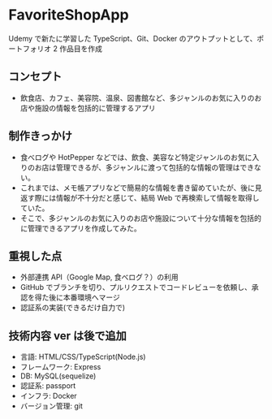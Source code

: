 # FavoriteShopApp

Udemy で新たに学習した TypeScript、Git、Docker のアウトプットとして、ポートフォリオ 2 作品目を作成

## コンセプト

- 飲食店、カフェ、美容院、温泉、図書館など、多ジャンルのお気に入りのお店や施設の情報を包括的に管理するアプリ

## 制作きっかけ

- 食べログや HotPepper などでは、飲食、美容など特定ジャンルのお気に入りのお店は管理できるが、多ジャンルに渡って包括的な情報の管理はできない。
- これまでは、メモ帳アプリなどで簡易的な情報を書き留めていたが、後に見返す際には情報が不十分だと感じて、結局 Web で再検索して情報を取得していた。
- そこで、多ジャンルのお気に入りのお店や施設について十分な情報を包括的に管理できるアプリを作成してみた。

## 重視した点

- 外部連携 API（Google Map, 食べログ？）の利用
- GitHub でブランチを切り、プルリクエストでコードレビューを依頼し、承認を得た後に本番環境へマージ
- 認証系の実装(できるだけ自力で)

## 技術内容 ver は後で追加

- 言語: HTML/CSS/TypeScript(Node.js)
- フレームワーク: Express
- DB: MySQL(sequelize)
- 認証系: passport
- インフラ: Docker
- バージョン管理: git
